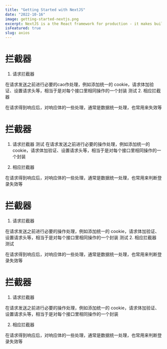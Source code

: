 ```yaml
---
title: "Getting Started with NextJS"
date: "2022-10-16"
image: getting-started-nextjs.png
excerpt: NextJS is a the React framework for production - it makes building fullstack React apps and sites a breeze and ships with built-in SSRdawdadadawdawdawdwadawdawddwdawdawdawdawdawdawdawdawdawdawdawddawdawdawd.
isFeatured: true
slug: axios
---
```



# 拦截器

1. 请求拦截器

在请求发送之前进行必要的cao作处理，例如添加统一的 cookie，请求体加验证、设置请求头等，相当于是对每个接口里相同操作的一个封装
测试
2. 相应拦截器

在请求得到响应后，对响应体的一些处理，通常是数据统一处理，也常用来失效等

# 拦截器

1. 请求拦截器
 测试
在请求发送之前进行必要的操作处理，例如添加统一的 cookie，请求体加验证、设置请求头等，相当于是对每个接口里相同操作的一个封装

2. 相应拦截器

在请求得到响应后，对响应体的一些处理，通常是数据统一处理，也常用来判断登录失效等
# 拦截器

1. 请求拦截器

在请求发送之前进行必要的操作处理，例如添加统一的 cookie，请求体加验证、设置请求头等，相当于是对每个接口里相同操作的一个封装
测试
2. 相应拦截器 测试

在请求得到响应后，对响应体的一些处理，通常是数据统一处理，也常用来判断登录失效等
# 拦截器

1. 请求拦截器

在请求发送之前进行必要的操作处理，例如添加统一的 cookie，请求体加验证、设置请求头等，相当于是对每个接口里相同操作的一个封装

2. 相应拦截器

在请求得到响应后，对响应体的一些处理，通常是数据统一处理，也常用来判断登录失效等



